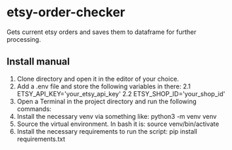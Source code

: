 # etsy-order-checker
Gets current etsy orders and saves them to dataframe for further processing.

## Install manual
1. Clone directory and open it in the editor of your choice.
2. Add a .env file and store the following variables in there:
2.1 ETSY_API_KEY='your_etsy_api_key'
2.2 ETSY_SHOP_ID='your_shop_id'
3. Open a Terminal in the project directory and run the following commands:
4. Install the necessary venv via something like: python3 -m venv venv
5. Source the virtual environment. In bash it is: source venv/bin/activate
6. Install the necessary requirements to run the script: pip install requirements.txt

